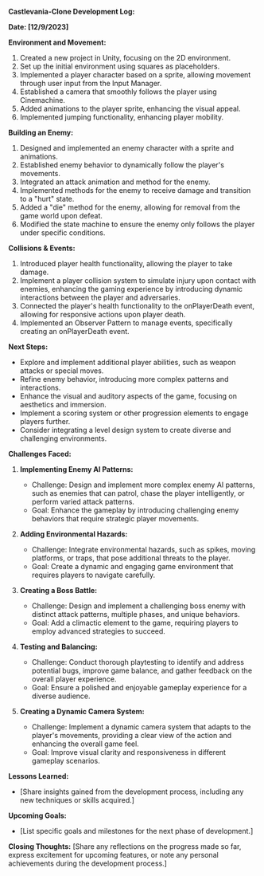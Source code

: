 **Castlevania-Clone Development Log:**

**Date: [12/9/2023]**

**Environment and Movement:**
1. Created a new project in Unity, focusing on the 2D environment.
2. Set up the initial environment using squares as placeholders.
3. Implemented a player character based on a sprite, allowing movement through user input from the Input Manager.
4. Established a camera that smoothly follows the player using Cinemachine.
5. Added animations to the player sprite, enhancing the visual appeal.
6. Implemented jumping functionality, enhancing player mobility.

**Building an Enemy:**
1. Designed and implemented an enemy character with a sprite and animations.
2. Established enemy behavior to dynamically follow the player's movements.
3. Integrated an attack animation and method for the enemy.
4. Implemented methods for the enemy to receive damage and transition to a "hurt" state.
5. Added a "die" method for the enemy, allowing for removal from the game world upon defeat.
6. Modified the state machine to ensure the enemy only follows the player under specific conditions.

**Collisions & Events:**
1. Introduced player health functionality, allowing the player to take damage.
2. Implement a player collision system to simulate injury upon contact with enemies, enhancing the gaming experience by introducing dynamic interactions between the player and adversaries.
3. Connected the player's health functionality to the onPlayerDeath event, allowing for responsive actions upon player death.
4. Implemented an Observer Pattern to manage events, specifically creating an onPlayerDeath event.

**Next Steps:** 
- Explore and implement additional player abilities, such as weapon attacks or special moves.
- Refine enemy behavior, introducing more complex patterns and interactions.
- Enhance the visual and auditory aspects of the game, focusing on aesthetics and immersion.
- Implement a scoring system or other progression elements to engage players further.
- Consider integrating a level design system to create diverse and challenging environments.

**Challenges Faced:**
1. **Implementing Enemy AI Patterns:**
   - Challenge: Design and implement more complex enemy AI patterns, such as enemies that can patrol, chase the player intelligently, or perform varied attack patterns.
   - Goal: Enhance the gameplay by introducing challenging enemy behaviors that require strategic player movements.

2. **Adding Environmental Hazards:**
   - Challenge: Integrate environmental hazards, such as spikes, moving platforms, or traps, that pose additional threats to the player.
   - Goal: Create a dynamic and engaging game environment that requires players to navigate carefully.

4. **Creating a Boss Battle:**
   - Challenge: Design and implement a challenging boss enemy with distinct attack patterns, multiple phases, and unique behaviors.
   - Goal: Add a climactic element to the game, requiring players to employ advanced strategies to succeed.
9. **Testing and Balancing:**
   - Challenge: Conduct thorough playtesting to identify and address potential bugs, improve game balance, and gather feedback on the overall player experience.
   - Goal: Ensure a polished and enjoyable gameplay experience for a diverse audience.

10. **Creating a Dynamic Camera System:**
    - Challenge: Implement a dynamic camera system that adapts to the player's movements, providing a clear view of the action and enhancing the overall game feel.
    - Goal: Improve visual clarity and responsiveness in different gameplay scenarios.

**Lessons Learned:**
- [Share insights gained from the development process, including any new techniques or skills acquired.]

**Upcoming Goals:**
- [List specific goals and milestones for the next phase of development.]

**Closing Thoughts:**
[Share any reflections on the progress made so far, express excitement for upcoming features, or note any personal achievements during the development process.]
